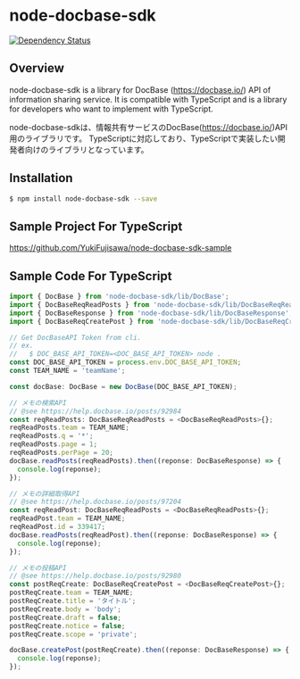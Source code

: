 # node-docbase-sdk 

[![Dependency Status](https://beta.gemnasium.com/badges/github.com/YukiFujisawa/node-docbase-sdk.svg)](https://beta.gemnasium.com/projects/github.com/YukiFujisawa/node-docbase-sdk)

## Overview

node-docbase-sdk is a library for DocBase (https://docbase.io/) API of information sharing service.
It is compatible with TypeScript and is a library for developers who want to implement with TypeScript.

node-docbase-sdkは、情報共有サービスのDocBase(https://docbase.io/)API用のライブラリです。
TypeScriptに対応しており、TypeScriptで実装したい開発者向けのライブラリとなっています。

## Installation

```bash
$ npm install node-docbase-sdk --save
```

## Sample Project For TypeScript

https://github.com/YukiFujisawa/node-docbase-sdk-sample

## Sample Code For TypeScript

```typescript
import { DocBase } from 'node-docbase-sdk/lib/DocBase';
import { DocBaseReqReadPosts } from 'node-docbase-sdk/lib/DocBaseReqReadPosts';
import { DocBaseResponse } from 'node-docbase-sdk/lib/DocBaseResponse';
import { DocBaseReqCreatePost } from 'node-docbase-sdk/lib/DocBaseReqCreatePost';

// Get DocBaseAPI Token from cli.
// ex.
//   $ DOC_BASE_API_TOKEN=<DOC_BASE_API_TOKEN> node .
const DOC_BASE_API_TOKEN = process.env.DOC_BASE_API_TOKEN;
const TEAM_NAME = 'teamName';

const docBase: DocBase = new DocBase(DOC_BASE_API_TOKEN);

// メモの検索API
// @see https://help.docbase.io/posts/92984
const reqReadPosts: DocBaseReqReadPosts = <DocBaseReqReadPosts>{};
reqReadPosts.team = TEAM_NAME;
reqReadPosts.q = '*';
reqReadPosts.page = 1;
reqReadPosts.perPage = 20;
docBase.readPosts(reqReadPosts).then((reponse: DocBaseResponse) => {
  console.log(reponse);
});

// メモの詳細取得API
// @see https://help.docbase.io/posts/97204
const reqReadPost: DocBaseReqReadPosts = <DocBaseReqReadPosts>{};
reqReadPost.team = TEAM_NAME;
reqReadPost.id = 339417;
docBase.readPosts(reqReadPost).then((reponse: DocBaseResponse) => {
  console.log(reponse);
});

// メモの投稿API
// @see https://help.docbase.io/posts/92980
const postReqCreate: DocBaseReqCreatePost = <DocBaseReqCreatePost>{};
postReqCreate.team = TEAM_NAME;
postReqCreate.title = 'タイトル';
postReqCreate.body = 'body';
postReqCreate.draft = false;
postReqCreate.notice = false;
postReqCreate.scope = 'private';

docBase.createPost(postReqCreate).then((reponse: DocBaseResponse) => {
  console.log(reponse);
});
```
